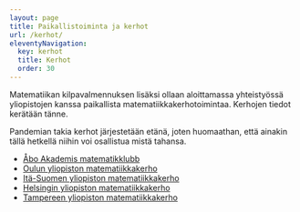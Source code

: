 ```yaml
---
layout: page
title: Paikallistoiminta ja kerhot
url: /kerhot/
eleventyNavigation:
  key: kerhot
  title: Kerhot
  order: 30
---
```


Matematiikan kilpavalmennuksen lisäksi ollaan aloittamassa
yhteis­työssä yli­opistojen kanssa paikallista
matematiikka­kerho­toimintaa. Kerhojen tiedot kerätään tänne.

Pandemian takia kerhot järjestetään etänä, joten huomaathan, että
ainakin tällä hetkellä niihin voi osallistua mistä tahansa.

- <a href="abo/" lang="sv-FI" hreflang="sv-FI">Åbo Akademis matematikklubb</a>
- [Oulun yliopiston matematiikkakerho](oulu/)
- [Itä-Suomen yliopiston matematiikkakerho](ita-suomi/)
- [Helsingin yliopiston matematiikkakerho](helsinki/)
- [Tampereen yliopiston matematiikkakerho](tampere/)
